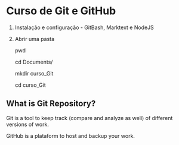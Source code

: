 # Curso de Git e GitHub

1. Instalação e configuração - GitBash, Marktext e NodeJS

2. Abrir uma pasta 
   
   pwd
   
   cd Documents/
   
   mkdir curso_Git
   
   cd curso_Git



## What is Git Repository?

Git is a tool to keep track (compare and analyze as well) of different versions of work.

GitHub is a plataform to host and backup your work.
